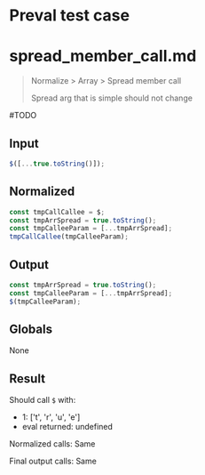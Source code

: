 # Preval test case

# spread_member_call.md

> Normalize > Array > Spread member call
>
> Spread arg that is simple should not change

#TODO

## Input

`````js filename=intro
$([...true.toString()]);
`````

## Normalized

`````js filename=intro
const tmpCallCallee = $;
const tmpArrSpread = true.toString();
const tmpCalleeParam = [...tmpArrSpread];
tmpCallCallee(tmpCalleeParam);
`````

## Output

`````js filename=intro
const tmpArrSpread = true.toString();
const tmpCalleeParam = [...tmpArrSpread];
$(tmpCalleeParam);
`````

## Globals

None

## Result

Should call `$` with:
 - 1: ['t', 'r', 'u', 'e']
 - eval returned: undefined

Normalized calls: Same

Final output calls: Same
